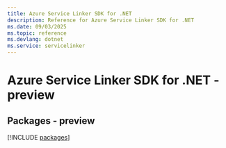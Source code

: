 ```yaml
---
title: Azure Service Linker SDK for .NET
description: Reference for Azure Service Linker SDK for .NET
ms.date: 09/03/2025
ms.topic: reference
ms.devlang: dotnet
ms.service: servicelinker
---
```

# Azure Service Linker SDK for .NET - preview
## Packages - preview
[!INCLUDE [packages](service-linker-index.md)]